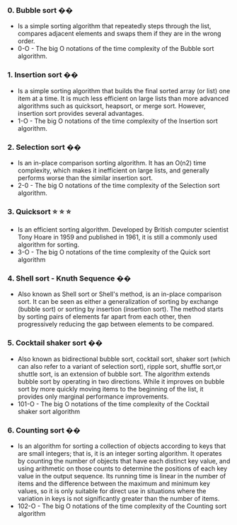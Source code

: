 ### 0. Bubble sort ��

- Is a simple sorting algorithm that repeatedly steps through the list, compares adjacent elements and swaps them if they are in the wrong order.
- 0-O - The big O notations of the time complexity of the Bubble sort algorithm.

### 1. Insertion sort ��

- Is a simple sorting algorithm that builds the final sorted array (or list) one item at a time. It is much less efficient on large lists than more advanced algorithms such as quicksort, heapsort, or merge sort. However, insertion sort provides several advantages.
- 1-O - The big O notations of the time complexity of the Insertion sort algorithm.

### 2. Selection sort ��

- Is an in-place comparison sorting algorithm. It has an O(n2) time complexity, which makes it inefficient on large lists, and generally performs worse than the similar insertion sort.
- 2-0 - The big O notations of the time complexity of the Selection sort algorithm.

### 3. Quicksort ⭐ ⭐ ⭐

- Is an efficient sorting algorithm. Developed by British computer scientist Tony Hoare in 1959 and published in 1961, it is still a commonly used algorithm for sorting.
- 3-O - The big O notations of the time complexity of the Quick sort algorithm

### 4. Shell sort - Knuth Sequence ��

- Also known as Shell sort or Shell's method, is an in-place comparison sort. It can be seen as either a generalization of sorting by exchange (bubble sort) or sorting by insertion (insertion sort). The method starts by sorting pairs of elements far apart from each other, then progressively reducing the gap between elements to be compared.

### 5. Cocktail shaker sort ��

- Also known as bidirectional bubble sort, cocktail sort, shaker sort (which can also refer to a variant of selection sort), ripple sort, shuffle sort,or shuttle sort, is an extension of bubble sort. The algorithm extends bubble sort by operating in two directions. While it improves on bubble sort by more quickly moving items to the beginning of the list, it provides only marginal performance improvements.
- 101-O - The big O notations of the time complexity of the Cocktail shaker sort algorithm

### 6. Counting sort ��

- Is an algorithm for sorting a collection of objects according to keys that are small integers; that is, it is an integer sorting algorithm. It operates by counting the number of objects that have each distinct key value, and using arithmetic on those counts to determine the positions of each key value in the output sequence. Its running time is linear in the number of items and the difference between the maximum and minimum key values, so it is only suitable for direct use in situations where the variation in keys is not significantly greater than the number of items.
- 102-O - The big O notations of the time complexity of the Counting sort algorithm
